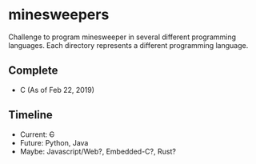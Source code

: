 # minesweepers
Challenge to program minesweeper in several different programming languages. Each directory represents a different programming language. 

## Complete
* C (As of Feb 22, 2019)

## Timeline
* Current: ~~C~~
* Future: Python, Java
* Maybe: Javascript/Web?, Embedded-C?, Rust?
